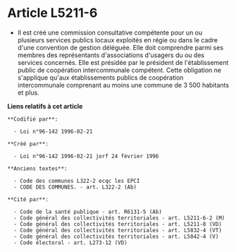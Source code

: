 # Article L5211-6

- Il est créé une commission consultative compétente pour un ou plusieurs services publics locaux exploités en régie ou dans
le cadre d'une convention de gestion déléguée. Elle doit comprendre parmi ses membres des représentants d'associations
d'usagers du ou des services concernés. Elle est présidée par le président de l'établissement public de coopération
intercommunale compétent. Cette obligation ne s'applique qu'aux établissements publics de coopération intercommunale
comprenant au moins une commune de 3 500 habitants et plus.

**Liens relatifs à cet article**

	**Codifié par**:

	  - Loi n°96-142 1996-02-21

	**Créé par**:

	  - Loi n°96-142 1996-02-21 jorf 24 février 1996

	**Anciens textes**:

	  - Code des communes L322-2 ecqc les EPCI
	  - CODE DES COMMUNES. - art. L322-2 (Ab)

	**Cité par**:

	  - Code de la santé publique - art. R6131-5 (Ab)
	  - Code général des collectivités territoriales - art. L5211-6-2 (M)
	  - Code général des collectivités territoriales - art. L5211-8 (VD)
	  - Code général des collectivités territoriales - art. L5832-4 (VT)
	  - Code général des collectivités territoriales - art. L5842-4 (V)
	  - Code électoral - art. L273-12 (VD)
